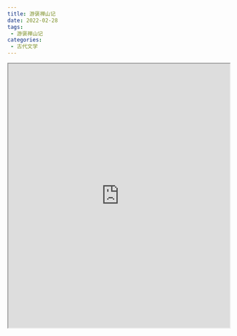 ```yaml
---
title: 游褒禅山记
date: 2022-02-28
tags:
 - 游褒禅山记
categories:
 - 古代文学
---
```




<iframe src="http://localhost:8080/pdf/web/viewer.html?file=https://vkceyugu.cdn.bspapp.com/VKCEYUGU-e9075d72-0451-48df-afe1-d46932ae4554/f1536e1a-cd46-4307-b709-44603afd1e77.pdf" width="100%" height="600px"></iframe>
